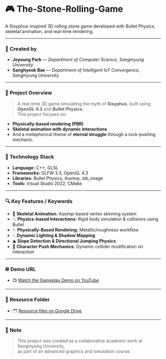 # 🎮 The-Stone-Rolling-Game

A Sisyphus-inspired 3D rolling stone game developed with Bullet Physics, skeletal animation, and real-time rendering.

---

### 👤 **Created by**
- **Jeyoung Park** — *Department of Computer Science, Sangmyung University*  
- **Sanghyeok Bae** — *Department of Intelligent IoT Convergence, Sangmyung University*

---

### 📝 **Project Overview**

> A real-time 3D game simulating the myth of **Sisyphus**, built using **OpenGL 4.3** and **Bullet Physics**.  
> This project focuses on:
- **Physically-based rendering (PBR)**  
- **Skeletal animation with dynamic interactions**  
- And a metaphorical theme of **eternal struggle** through a rock-pushing mechanic.

---

### 🧰 **Technology Stack**

- **Language:** C++, GLSL  
- **Frameworks:** GLFW 3.3, OpenGL 4.3  
- **Libraries:** Bullet Physics, Assimp, stb_image  
- **Tools:** Visual Studio 2022, CMake

---

### 🔍 **Key Features / Keywords**

- 🦴 **Skeletal Animation:** Assimp-based vertex skinning system  
- 💥 **Physics-based Interactions:** Rigid body simulation & collisions using Bullet  
- ✨ **Physically-Based Rendering:** Metallic/roughness workflow  
- 💡 **Dynamic Lighting & Shadow Mapping**  
- ⛰ **Slope Detection & Directional Jumping Physics**  
- 🤜 **Character Push Mechanics:** Dynamic collider modification on interaction

---

### 🌐 **Demo URL**

- 📺 [Watch the Gameplay Demo on YouTube](https://www.youtube.com/watch?v=qQpmfwvg8O0)

---

### 📂 **Resource Folder**

- 🗂 [Resource files on Google Drive]([https://drive.google.com/file/d/17M4N1Lli3TVgcp_7YWP6Biz3ZFwntCku/view?usp=drive_link])

---

### 📝 **Note**
> This project was created as a collaborative academic work at Sangmyung University,  
as part of an advanced graphics and simulation course.
